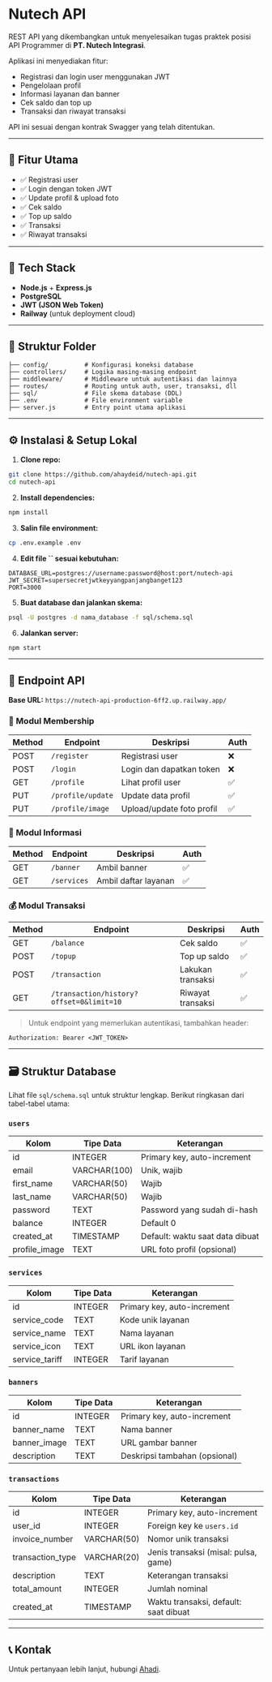 # Nutech API

REST API yang dikembangkan untuk menyelesaikan tugas praktek posisi API Programmer di **PT. Nutech Integrasi**.

Aplikasi ini menyediakan fitur:

- Registrasi dan login user menggunakan JWT
- Pengelolaan profil
- Informasi layanan dan banner
- Cek saldo dan top up
- Transaksi dan riwayat transaksi

API ini sesuai dengan kontrak Swagger yang telah ditentukan.

---

## 🚀 Fitur Utama

- ✅ Registrasi user
- ✅ Login dengan token JWT
- ✅ Update profil & upload foto
- ✅ Cek saldo
- ✅ Top up saldo
- ✅ Transaksi
- ✅ Riwayat transaksi

---

## 🧰 Tech Stack

- **Node.js** + **Express.js**
- **PostgreSQL**
- **JWT (JSON Web Token)**
- **Railway** (untuk deployment cloud)

---

## 📁 Struktur Folder

```
├── config/          # Konfigurasi koneksi database
├── controllers/     # Logika masing-masing endpoint
├── middleware/      # Middleware untuk autentikasi dan lainnya
├── routes/          # Routing untuk auth, user, transaksi, dll
├── sql/             # File skema database (DDL)
├── .env             # File environment variable
├── server.js        # Entry point utama aplikasi
```

---

## ⚙️ Instalasi & Setup Lokal

1. **Clone repo:**

```bash
git clone https://github.com/ahaydeid/nutech-api.git
cd nutech-api
```

2. **Install dependencies:**

```bash
npm install
```

3. **Salin file environment:**

```bash
cp .env.example .env
```

4. **Edit file **``** sesuai kebutuhan:**

```
DATABASE_URL=postgres://username:password@host:port/nutech-api
JWT_SECRET=supersecretjwtkeyyangpanjangbanget123
PORT=3000
```

5. **Buat database dan jalankan skema:**

```bash
psql -U postgres -d nama_database -f sql/schema.sql
```

6. **Jalankan server:**

```bash
npm start
```

---

## 📡 Endpoint API

**Base URL:** `https://nutech-api-production-6ff2.up.railway.app/`

### 🔐 Modul Membership

| Method | Endpoint          | Deskripsi                 | Auth |
| ------ | ----------------- | ------------------------- | ---- |
| POST   | `/register`       | Registrasi user           | ❌   |
| POST   | `/login`          | Login dan dapatkan token  | ❌   |
| GET    | `/profile`        | Lihat profil user         | ✅   |
| PUT    | `/profile/update` | Update data profil        | ✅   |
| PUT    | `/profile/image`  | Upload/update foto profil | ✅   |

### 📢 Modul Informasi

| Method | Endpoint    | Deskripsi            | Auth |
| ------ | ----------- | -------------------- | ---- |
| GET    | `/banner`   | Ambil banner         | ✅   |
| GET    | `/services` | Ambil daftar layanan | ✅   |

### 💰 Modul Transaksi

| Method | Endpoint                                 | Deskripsi         | Auth |
| ------ | ---------------------------------------- | ----------------- | ---- |
| GET    | `/balance`                               | Cek saldo         | ✅   |
| POST   | `/topup`                                 | Top up saldo      | ✅   |
| POST   | `/transaction`                           | Lakukan transaksi | ✅   |
| GET    | `/transaction/history?offset=0&limit=10` | Riwayat transaksi | ✅   |

> Untuk endpoint yang memerlukan autentikasi, tambahkan header:

```http
Authorization: Bearer <JWT_TOKEN>
```

---

## 🗃️ Struktur Database

Lihat file `sql/schema.sql` untuk struktur lengkap. Berikut ringkasan dari tabel-tabel utama:

### `users`

| Kolom         | Tipe Data    | Keterangan                      |
| ------------- | ------------ | ------------------------------- |
| id            | INTEGER      | Primary key, auto-increment     |
| email         | VARCHAR(100) | Unik, wajib                     |
| first_name    | VARCHAR(50)  | Wajib                           |
| last_name     | VARCHAR(50)  | Wajib                           |
| password      | TEXT         | Password yang sudah di-hash     |
| balance       | INTEGER      | Default 0                       |
| created_at    | TIMESTAMP    | Default: waktu saat data dibuat |
| profile_image | TEXT         | URL foto profil (opsional)      |

### `services`

| Kolom          | Tipe Data | Keterangan                  |
| -------------- | --------- | --------------------------- |
| id             | INTEGER   | Primary key, auto-increment |
| service_code   | TEXT      | Kode unik layanan           |
| service_name   | TEXT      | Nama layanan                |
| service_icon   | TEXT      | URL ikon layanan            |
| service_tariff | INTEGER   | Tarif layanan               |

### `banners`

| Kolom        | Tipe Data | Keterangan                    |
| ------------ | --------- | ----------------------------- |
| id           | INTEGER   | Primary key, auto-increment   |
| banner_name  | TEXT      | Nama banner                   |
| banner_image | TEXT      | URL gambar banner             |
| description  | TEXT      | Deskripsi tambahan (opsional) |

### `transactions`

| Kolom            | Tipe Data   | Keterangan                            |
| ---------------- | ----------- | ------------------------------------- |
| id               | INTEGER     | Primary key, auto-increment           |
| user_id          | INTEGER     | Foreign key ke `users.id`             |
| invoice_number   | VARCHAR(50) | Nomor unik transaksi                  |
| transaction_type | VARCHAR(20) | Jenis transaksi (misal: pulsa, game)  |
| description      | TEXT        | Keterangan transaksi                  |
| total_amount     | INTEGER     | Jumlah nominal                        |
| created_at       | TIMESTAMP   | Waktu transaksi, default: saat dibuat |

---

## 📞 Kontak

Untuk pertanyaan lebih lanjut, hubungi [Ahadi](mailto:adi.hadi270@gmail.com).
